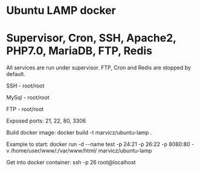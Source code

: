 # Ubuntu LAMP docker
# Supervisor, Cron, SSH, Apache2, PHP7.0, MariaDB, FTP, Redis

All services are run under supervisor. FTP, Cron and Redis are stopped by default.

SSH    - root/root

MySql - root/root

FTP - root/root


Exposed ports: 21, 22, 80, 3306

Build docker image: docker build -t marvicz/ubuntu-lamp .

Example to start: docker run -d --name test -p 24:21 -p 26:22 -p 8080:80 -v /home/user/www/:/var/www/html/ marvicz/ubuntu-lamp

Get into docker container: ssh -p 26 root@localhost
